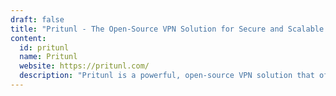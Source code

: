 ```yaml
---
draft: false
title: "Pritunl - The Open-Source VPN Solution for Secure and Scalable Remote Access"
content:
  id: pritunl
  name: Pritunl
  website: https://pritunl.com/
  description: "Pritunl is a powerful, open-source VPN solution that offers secure remote access, supports multiple protocols, and simplifies configuration with an easy-to-use web interface."
---
```

